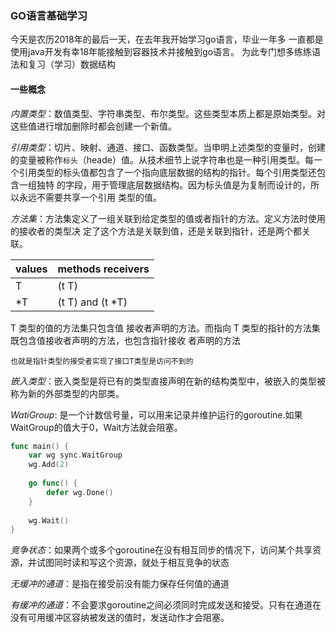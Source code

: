 ### GO语言基础学习

今天是农历2018年的最后一天，在去年我开始学习go语言，毕业一年多
一直都是使用java开发有幸18年能接触到容器技术并接触到go语言。
为此专门想多练练语法和复习（学习）数据结构

#### 一些概念

*内置类型*：数值类型、字符串类型、布尔类型。这些类型本质上都是原始类型。对这些值进行增加删除时都会创建一个新值。

*引用类型*：切片、映射、通道、接口、函数类型。当申明上述类型的变量时，创建的变量被称作`标头`（heade）值。从技术细节上说字符串也是一种引用类型。每一个引用类型的标头值都包含了一个指向底层数据的结构的指针。每个引用类型还包含一组独特 的字段，用于管理底层数据结构。因为标头值是为复制而设计的，所以永远不需要共享一个引用 类型的值。

*方法集*：方法集定义了一组关联到给定类型的值或者指针的方法。定义方法时使用的接收者的类型决 定了这个方法是关联到值，还是关联到指针，还是两个都关联。

| values | methods receivers |
| ------ | ----------------- |
|   T    |       (t T)       |
|   *T   |	(t T) and (t *T)|

T 类型的值的方法集只包含值 接收者声明的方法。而指向 T 类型的指针的方法集既包含值接收者声明的方法，也包含指针接收 者声明的方法

`也就是指针类型的接受者实现了接口T类型是访问不到的`

*嵌入类型*：嵌入类型是将已有的类型直接声明在新的结构类型中，被嵌入的类型被称为新的外部类型的内部类。

*WatiGroup*: 是一个计数信号量，可以用来记录并维护运行的goroutine.如果WaitGroup的值大于0，Wait方法就会阻塞。
```go
func main() {
	var wg sync.WaitGroup
	wg.Add(2)
	
	go func() {	
		defer wg.Done()
	}
	
	wg.Wait()
}
```

*竞争状态*：如果两个或多个goroutine在没有相互同步的情况下，访问某个共享资源，并试图同时读和写这个资源，就处于相互竞争的状态

*无缓冲的通道*：是指在接受前没有能力保存任何值的通道

*有缓冲的通道*：不会要求goroutine之间必须同时完成发送和接受。只有在通道在没有可用缓冲区容纳被发送的值时，发送动作才会阻塞。